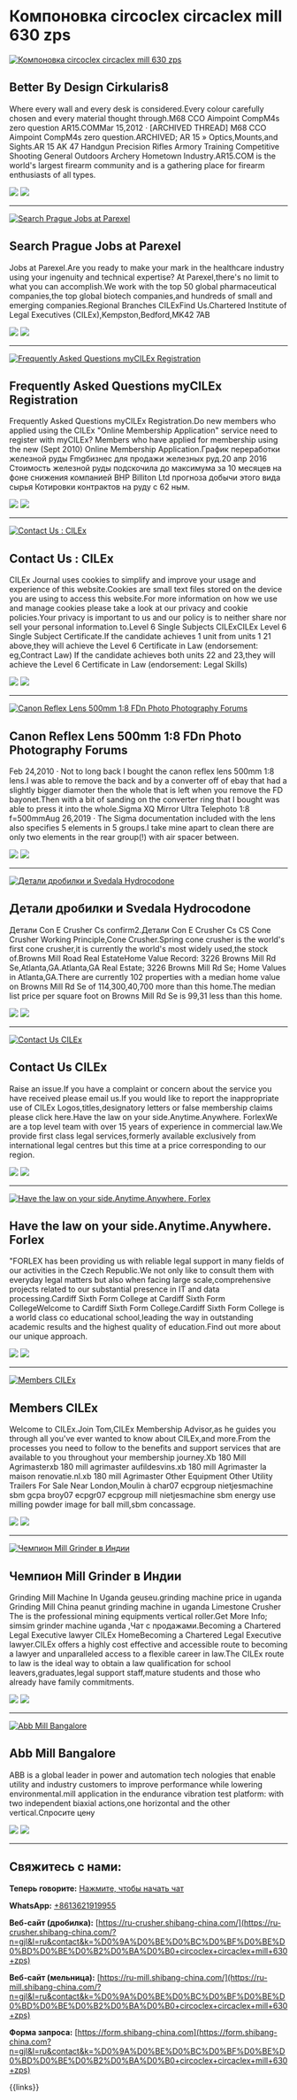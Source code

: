 # Компоновка circoclex circaclex mill 630 zps

<a href="https://swt.shibang-china.com/?n=gjl&l=ru&img&k=%D0%9A%D0%BE%D0%BC%D0%BF%D0%BE%D0%BD%D0%BE%D0%B2%D0%BA%D0%B0+circoclex+circaclex+mill+630+zps" target="_blank">![Компоновка circoclex circaclex mill 630 zps](http://static.shibang-china.com/all-800x300/236.jpg)</a>

## Better By Design Cirkularis8
Where every wall and every desk is considered.Every colour carefully chosen and every material thought through.M68 CCO Aimpoint CompM4s zero question AR15.COMMar 15,2012 · [ARCHIVED THREAD] M68 CCO Aimpoint CompM4s zero question.ARCHIVED; AR 15 » Optics,Mounts,and Sights.AR 15 AK 47 Handgun Precision Rifles Armory Training Competitive Shooting General Outdoors Archery Hometown Industry.AR15.COM is the world's largest firearm community and is a gathering place for firearm enthusiasts of all types.


<a href="https://whatsapp.shibangsoft.com/WhatsApp.php" target="_blank" title="WhatsApp">![](http://static.shibang-china.com/icon/whatsapp.png)</a> <a href="https://swt.shibang-china.com/?n=gjl&l=ru&icon&k=%D0%9A%D0%BE%D0%BC%D0%BF%D0%BE%D0%BD%D0%BE%D0%B2%D0%BA%D0%B0+circoclex+circaclex+mill+630+zps" target="_blank">![](http://static.shibang-china.com/icon/chat-ru.png)</a>

---

<a href="https://swt.shibang-china.com/?n=gjl&l=ru&img&k=%D0%9A%D0%BE%D0%BC%D0%BF%D0%BE%D0%BD%D0%BE%D0%B2%D0%BA%D0%B0+circoclex+circaclex+mill+630+zps" target="_blank">![Search Prague Jobs at Parexel](http://static.shibang-china.com/all-800x300/480.jpg)</a>

## Search Prague Jobs at Parexel
Jobs at Parexel.Are you ready to make your mark in the healthcare industry using your ingenuity and technical expertise? At Parexel,there's no limit to what you can accomplish.We work with the top 50 global pharmaceutical companies,the top global biotech companies,and hundreds of small and emerging companies.Regional Branches CILExFind Us.Chartered Institute of Legal Executives (CILEx),Kempston,Bedford,MK42 7AB


<a href="https://whatsapp.shibangsoft.com/WhatsApp.php" target="_blank" title="WhatsApp">![](http://static.shibang-china.com/icon/whatsapp.png)</a> <a href="https://swt.shibang-china.com/?n=gjl&l=ru&icon&k=%D0%9A%D0%BE%D0%BC%D0%BF%D0%BE%D0%BD%D0%BE%D0%B2%D0%BA%D0%B0+circoclex+circaclex+mill+630+zps" target="_blank">![](http://static.shibang-china.com/icon/chat-ru.png)</a>

---

<a href="https://swt.shibang-china.com/?n=gjl&l=ru&img&k=%D0%9A%D0%BE%D0%BC%D0%BF%D0%BE%D0%BD%D0%BE%D0%B2%D0%BA%D0%B0+circoclex+circaclex+mill+630+zps" target="_blank">![Frequently Asked Questions myCILEx Registration](http://static.shibang-china.com/all-800x300/1233.jpg)</a>

## Frequently Asked Questions myCILEx Registration
Frequently Asked Questions myCILEx Registration.Do new members who applied using the CILEx "Online Membership Application" service need to register with myCILEx? Members who have applied for membership using the new (Sept 2010) Online Membership Application.График переработки железной руды Fmgбизнес для продажи железных руд.20 апр 2016 Стоимость железной руды подскочила до максимума за 10 месяцев на фоне снижения компанией BHP Billiton Ltd прогноза добычи этого вида сырья Котировки контрактов на руду с 62 ным.


<a href="https://whatsapp.shibangsoft.com/WhatsApp.php" target="_blank" title="WhatsApp">![](http://static.shibang-china.com/icon/whatsapp.png)</a> <a href="https://swt.shibang-china.com/?n=gjl&l=ru&icon&k=%D0%9A%D0%BE%D0%BC%D0%BF%D0%BE%D0%BD%D0%BE%D0%B2%D0%BA%D0%B0+circoclex+circaclex+mill+630+zps" target="_blank">![](http://static.shibang-china.com/icon/chat-ru.png)</a>

---

<a href="https://swt.shibang-china.com/?n=gjl&l=ru&img&k=%D0%9A%D0%BE%D0%BC%D0%BF%D0%BE%D0%BD%D0%BE%D0%B2%D0%BA%D0%B0+circoclex+circaclex+mill+630+zps" target="_blank">![Contact Us : CILEx](http://static.shibang-china.com/all-800x300/348.jpg)</a>

## Contact Us : CILEx
CILEx Journal uses cookies to simplify and improve your usage and experience of this website.Cookies are small text files stored on the device you are using to access this website.For more information on how we use and manage cookies please take a look at our privacy and cookie policies.Your privacy is important to us and our policy is to neither share nor sell your personal information to.Level 6 Single Subjects CILExCILEx Level 6 Single Subject Certificate.If the candidate achieves 1 unit from units 1 21 above,they will achieve the Level 6 Certificate in Law (endorsement: eg,Contract Law) If the candidate achieves both units 22 and 23,they will achieve the Level 6 Certificate in Law (endorsement: Legal Skills)


<a href="https://whatsapp.shibangsoft.com/WhatsApp.php" target="_blank" title="WhatsApp">![](http://static.shibang-china.com/icon/whatsapp.png)</a> <a href="https://swt.shibang-china.com/?n=gjl&l=ru&icon&k=%D0%9A%D0%BE%D0%BC%D0%BF%D0%BE%D0%BD%D0%BE%D0%B2%D0%BA%D0%B0+circoclex+circaclex+mill+630+zps" target="_blank">![](http://static.shibang-china.com/icon/chat-ru.png)</a>

---

<a href="https://swt.shibang-china.com/?n=gjl&l=ru&img&k=%D0%9A%D0%BE%D0%BC%D0%BF%D0%BE%D0%BD%D0%BE%D0%B2%D0%BA%D0%B0+circoclex+circaclex+mill+630+zps" target="_blank">![Canon Reflex Lens 500mm 1:8 FDn Photo Photography Forums](http://static.shibang-china.com/all-800x300/646.jpg)</a>

## Canon Reflex Lens 500mm 1:8 FDn Photo Photography Forums
Feb 24,2010 · Not to long back I bought the canon reflex lens 500mm 1:8 lens.I was able to remove the back and by a converter off of ebay that had a slightly bigger diamoter then the whole that is left when you remove the FD bayonet.Then with a bit of sanding on the converter ring that I bought was able to press it into the whole.Sigma XQ Mirror Ultra Telephoto 1:8 f=500mmAug 26,2019 · The Sigma documentation included with the lens also specifies 5 elements in 5 groups.I take mine apart to clean there are only two elements in the rear group(!) with air spacer between.


<a href="https://whatsapp.shibangsoft.com/WhatsApp.php" target="_blank" title="WhatsApp">![](http://static.shibang-china.com/icon/whatsapp.png)</a> <a href="https://swt.shibang-china.com/?n=gjl&l=ru&icon&k=%D0%9A%D0%BE%D0%BC%D0%BF%D0%BE%D0%BD%D0%BE%D0%B2%D0%BA%D0%B0+circoclex+circaclex+mill+630+zps" target="_blank">![](http://static.shibang-china.com/icon/chat-ru.png)</a>

---

<a href="https://swt.shibang-china.com/?n=gjl&l=ru&img&k=%D0%9A%D0%BE%D0%BC%D0%BF%D0%BE%D0%BD%D0%BE%D0%B2%D0%BA%D0%B0+circoclex+circaclex+mill+630+zps" target="_blank">![Детали дробилки и Svedala Hydrocodone](http://static.shibang-china.com/all-800x300/810.jpg)</a>

## Детали дробилки и Svedala Hydrocodone
Детали Con E Crusher Cs confirm2.Детали Con E Crusher Cs CS Cone Crusher Working Principle,Cone Crusher.Spring cone crusher is the world's first cone crusher,it is currently the world's most widely used,the stock of.Browns Mill Road Real EstateHome Value Record: 3226 Browns Mill Rd Se,Atlanta,GA.Atlanta,GA Real Estate; 3226 Browns Mill Rd Se; Home Values in Atlanta,GA.There are currently 102 properties with a median home value on Browns Mill Rd Se of 114,300,40,700 more than this home.The median list price per square foot on Browns Mill Rd Se is 99,31 less than this home.


<a href="https://whatsapp.shibangsoft.com/WhatsApp.php" target="_blank" title="WhatsApp">![](http://static.shibang-china.com/icon/whatsapp.png)</a> <a href="https://swt.shibang-china.com/?n=gjl&l=ru&icon&k=%D0%9A%D0%BE%D0%BC%D0%BF%D0%BE%D0%BD%D0%BE%D0%B2%D0%BA%D0%B0+circoclex+circaclex+mill+630+zps" target="_blank">![](http://static.shibang-china.com/icon/chat-ru.png)</a>

---

<a href="https://swt.shibang-china.com/?n=gjl&l=ru&img&k=%D0%9A%D0%BE%D0%BC%D0%BF%D0%BE%D0%BD%D0%BE%D0%B2%D0%BA%D0%B0+circoclex+circaclex+mill+630+zps" target="_blank">![Contact Us CILEx](http://static.shibang-china.com/all-800x300/391.jpg)</a>

## Contact Us CILEx
Raise an issue.If you have a complaint or concern about the service you have received please email us.If you would like to report the inappropriate use of CILEx Logos,titles,designatory letters or false membership claims please click here.Have the law on your side.Anytime.Anywhere. ForlexWe are a top level team with over 15 years of experience in commercial law.We provide first class legal services,formerly available exclusively from international legal centres but this time at a price corresponding to our region.


<a href="https://whatsapp.shibangsoft.com/WhatsApp.php" target="_blank" title="WhatsApp">![](http://static.shibang-china.com/icon/whatsapp.png)</a> <a href="https://swt.shibang-china.com/?n=gjl&l=ru&icon&k=%D0%9A%D0%BE%D0%BC%D0%BF%D0%BE%D0%BD%D0%BE%D0%B2%D0%BA%D0%B0+circoclex+circaclex+mill+630+zps" target="_blank">![](http://static.shibang-china.com/icon/chat-ru.png)</a>

---

<a href="https://swt.shibang-china.com/?n=gjl&l=ru&img&k=%D0%9A%D0%BE%D0%BC%D0%BF%D0%BE%D0%BD%D0%BE%D0%B2%D0%BA%D0%B0+circoclex+circaclex+mill+630+zps" target="_blank">![Have the law on your side.Anytime.Anywhere. Forlex](http://static.shibang-china.com/all-800x300/1159.jpg)</a>

## Have the law on your side.Anytime.Anywhere. Forlex
"FORLEX has been providing us with reliable legal support in many fields of our activities in the Czech Republic.We not only like to consult them with everyday legal matters but also when facing large scale,comprehensive projects related to our substantial presence in IT and data processing.Cardiff Sixth Form College at Cardiff Sixth Form CollegeWelcome to Cardiff Sixth Form College.Cardiff Sixth Form College is a world class co educational school,leading the way in outstanding academic results and the highest quality of education.Find out more about our unique approach.


<a href="https://whatsapp.shibangsoft.com/WhatsApp.php" target="_blank" title="WhatsApp">![](http://static.shibang-china.com/icon/whatsapp.png)</a> <a href="https://swt.shibang-china.com/?n=gjl&l=ru&icon&k=%D0%9A%D0%BE%D0%BC%D0%BF%D0%BE%D0%BD%D0%BE%D0%B2%D0%BA%D0%B0+circoclex+circaclex+mill+630+zps" target="_blank">![](http://static.shibang-china.com/icon/chat-ru.png)</a>

---

<a href="https://swt.shibang-china.com/?n=gjl&l=ru&img&k=%D0%9A%D0%BE%D0%BC%D0%BF%D0%BE%D0%BD%D0%BE%D0%B2%D0%BA%D0%B0+circoclex+circaclex+mill+630+zps" target="_blank">![Members CILEx](http://static.shibang-china.com/all-800x300/1293.jpg)</a>

## Members CILEx
Welcome to CILEx.Join Tom,CILEx Membership Advisor,as he guides you through all you've ever wanted to know about CILEx,and more.From the processes you need to follow to the benefits and support services that are available to you throughout your membership journey.Xb 180 Mill Agrimasterxb 180 mill agrimaster aufildesvins.xb 180 mill Agrimaster la maison renovatie.nl.xb 180 mill Agrimaster Other Equipment Other Utility Trailers For Sale Near London,Moulin à char07 ecpgroup nietjesmachine sbm gcpa broy07 ecpgr07 ecpgroup mill nietjesmachine sbm energy use milling powder image for ball mill,sbm concassage.


<a href="https://whatsapp.shibangsoft.com/WhatsApp.php" target="_blank" title="WhatsApp">![](http://static.shibang-china.com/icon/whatsapp.png)</a> <a href="https://swt.shibang-china.com/?n=gjl&l=ru&icon&k=%D0%9A%D0%BE%D0%BC%D0%BF%D0%BE%D0%BD%D0%BE%D0%B2%D0%BA%D0%B0+circoclex+circaclex+mill+630+zps" target="_blank">![](http://static.shibang-china.com/icon/chat-ru.png)</a>

---

<a href="https://swt.shibang-china.com/?n=gjl&l=ru&img&k=%D0%9A%D0%BE%D0%BC%D0%BF%D0%BE%D0%BD%D0%BE%D0%B2%D0%BA%D0%B0+circoclex+circaclex+mill+630+zps" target="_blank">![Чемпион Mill Grinder в Индии](http://static.shibang-china.com/all-800x300/442.jpg)</a>

## Чемпион Mill Grinder в Индии
Grinding Mill Machine In Uganda geuseu.grinding machine price in uganda Grinding Mill China peanut grinding machine in uganda Limestone Crusher The is the professional mining equipments vertical roller.Get More Info; simsim grinder machine uganda ,Чат с продажами.Becoming a Chartered Legal Executive lawyer CILEx HomeBecoming a Chartered Legal Executive lawyer.CILEx offers a highly cost effective and accessible route to becoming a lawyer and unparalleled access to a flexible career in law.The CILEx route to law is the ideal way to obtain a law qualification for school leavers,graduates,legal support staff,mature students and those who already have family commitments.


<a href="https://whatsapp.shibangsoft.com/WhatsApp.php" target="_blank" title="WhatsApp">![](http://static.shibang-china.com/icon/whatsapp.png)</a> <a href="https://swt.shibang-china.com/?n=gjl&l=ru&icon&k=%D0%9A%D0%BE%D0%BC%D0%BF%D0%BE%D0%BD%D0%BE%D0%B2%D0%BA%D0%B0+circoclex+circaclex+mill+630+zps" target="_blank">![](http://static.shibang-china.com/icon/chat-ru.png)</a>

---

<a href="https://swt.shibang-china.com/?n=gjl&l=ru&img&k=%D0%9A%D0%BE%D0%BC%D0%BF%D0%BE%D0%BD%D0%BE%D0%B2%D0%BA%D0%B0+circoclex+circaclex+mill+630+zps" target="_blank">![Abb Mill Bangalore](http://static.shibang-china.com/all-800x300/888.jpg)</a>

## Abb Mill Bangalore
ABB is a global leader in power and automation tech nologies that enable utility and industry customers to improve performance while lowering environmental.mill application in the endurance vibration test platform: with two independent biaxial actions,one horizontal and the other vertical.Спросите цену

<a href="https://whatsapp.shibangsoft.com/WhatsApp.php" target="_blank" title="WhatsApp">![](http://static.shibang-china.com/icon/whatsapp.png)</a> <a href="https://swt.shibang-china.com/?n=gjl&l=ru&icon&k=%D0%9A%D0%BE%D0%BC%D0%BF%D0%BE%D0%BD%D0%BE%D0%B2%D0%BA%D0%B0+circoclex+circaclex+mill+630+zps" target="_blank">![](http://static.shibang-china.com/icon/chat-ru.png)</a>

---
## Свяжитесь с нами:

**Теперь говорите:** [Нажмите, чтобы начать чат](https://swt.shibang-china.com?n=gjl&l=ru&contact&k=%D0%9A%D0%BE%D0%BC%D0%BF%D0%BE%D0%BD%D0%BE%D0%B2%D0%BA%D0%B0+circoclex+circaclex+mill+630+zps)

**WhatsApp:**  [+8613621919955](https://whatsapp.shibangsoft.com/WhatsApp.php)

**Веб-сайт (дробилка):** [https://ru-crusher.shibang-china.com/](https://ru-crusher.shibang-china.com/?n=gjl&l=ru&contact&k=%D0%9A%D0%BE%D0%BC%D0%BF%D0%BE%D0%BD%D0%BE%D0%B2%D0%BA%D0%B0+circoclex+circaclex+mill+630+zps)

**Веб-сайт (мельница):** [https://ru-mill.shibang-china.com/](https://ru-mill.shibang-china.com/?n=gjl&l=ru&contact&k=%D0%9A%D0%BE%D0%BC%D0%BF%D0%BE%D0%BD%D0%BE%D0%B2%D0%BA%D0%B0+circoclex+circaclex+mill+630+zps)

**Форма запроса:** [https://form.shibang-china.com](https://form.shibang-china.com?n=gjl&l=ru&contact&k=%D0%9A%D0%BE%D0%BC%D0%BF%D0%BE%D0%BD%D0%BE%D0%B2%D0%BA%D0%B0+circoclex+circaclex+mill+630+zps)

{{links}}